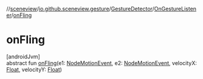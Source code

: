 //[sceneview](../../../../index.md)/[io.github.sceneview.gesture](../../index.md)/[GestureDetector](../index.md)/[OnGestureListener](index.md)/[onFling](on-fling.md)

# onFling

[androidJvm]\
abstract fun [onFling](on-fling.md)(e1: [NodeMotionEvent](../../-node-motion-event/index.md), e2: [NodeMotionEvent](../../-node-motion-event/index.md), velocityX: [Float](https://kotlinlang.org/api/latest/jvm/stdlib/kotlin/-float/index.html), velocityY: [Float](https://kotlinlang.org/api/latest/jvm/stdlib/kotlin/-float/index.html))
